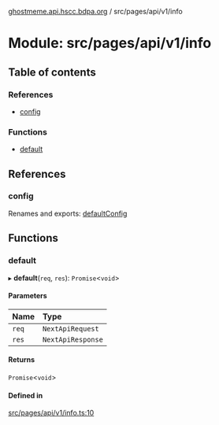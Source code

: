 [ghostmeme.api.hscc.bdpa.org][1] / src/pages/api/v1/info

# Module: src/pages/api/v1/info

## Table of contents

### References

- [config][2]

### Functions

- [default][3]

## References

### config

Renames and exports: [defaultConfig][4]

## Functions

### default

▸ **default**(`req`, `res`): `Promise`<`void`>

#### Parameters

| Name  | Type              |
| :---- | :---------------- |
| `req` | `NextApiRequest`  |
| `res` | `NextApiResponse` |

#### Returns

`Promise`<`void`>

#### Defined in

[src/pages/api/v1/info.ts:10][5]

[1]: ../README.md
[2]: src_pages_api_v1_info.md#config
[3]: src_pages_api_v1_info.md#default
[4]: src_backend_middleware.md#defaultconfig
[5]:
  https://github.com/nhscc/ghostmeme.api.hscc.bdpa.org/blob/32c83e2/src/pages/api/v1/info.ts#L10

